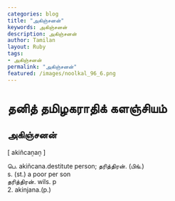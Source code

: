 ```yaml
---  
categories: blog  
title: "அகிஞ்சனன்"
keywords: அகிஞ்சனன்  
description: அகிஞ்சனன்
author: Tamilan  
layout: Ruby  
tags:     
- அகிஞ்சனன்
permalink: "அகிஞ்சனன்"  
featured: /images/noolkal_96_6.png  
--- 
```

# தனித் தமிழகராதிக் களஞ்சியம்
## அகிஞ்சனன்

[ akiñcaṉaṉ ]  
  
பெ. akiñcana.destitute person; தரித்திரன். (பிங்.)  
s. (st.) a poor per son  
தரித்திரன். wils. p  
2. akinjana.(p.)